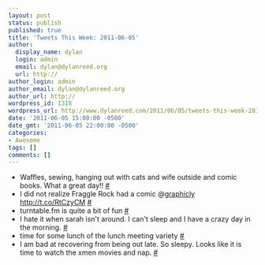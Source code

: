 ```yaml
---
layout: post
status: publish
published: true
title: 'Tweets This Week: 2011-06-05'
author:
  display_name: dylan
  login: admin
  email: dylan@dylanreed.org
  url: http://
author_login: admin
author_email: dylan@dylanreed.org
author_url: http://
wordpress_id: 1318
wordpress_url: http://www.dylanreed.com/2011/06/05/tweets-this-week-2011-06-05/
date: '2011-06-05 15:00:00 -0500'
date_gmt: '2011-06-05 22:00:00 -0500'
categories:
- Awesome
tags: []
comments: []
---
```

<ul class="aktt_tweet_digest">
<li>Waffles, sewing, hanging out with cats and wife outside and comic books. What a great day!! <a href="http://twitter.com/awesomeguy/statuses/75580868588085248" class="aktt_tweet_time">#</a></li>
<li>I did not realize Fraggle Rock had a comic @<a href="http://twitter.com/graphicly" class="aktt_username">graphicly</a> <a href="http://t.co/RtCzyCM" rel="nofollow">http://t.co/RtCzyCM</a> <a href="http://twitter.com/awesomeguy/statuses/75681628676034561" class="aktt_tweet_time">#</a></li>
<li>turntable.fm is quite a bit of fun <a href="http://twitter.com/awesomeguy/statuses/76371119187308544" class="aktt_tweet_time">#</a></li>
<li>I hate it when sarah isn&#039;t around. I can&#039;t sleep and I have a crazy day in the morning. <a href="http://twitter.com/awesomeguy/statuses/76539871996547072" class="aktt_tweet_time">#</a></li>
<li>time for some lunch of the lunch meeting variety <a href="http://twitter.com/awesomeguy/statuses/76714482566565888" class="aktt_tweet_time">#</a></li>
<li>I am bad at recovering from being out late. So sleepy. Looks like it is time to watch the xmen movies and nap. <a href="http://twitter.com/awesomeguy/statuses/77171722377367552" class="aktt_tweet_time">#</a></li><br />
</ul></p>
